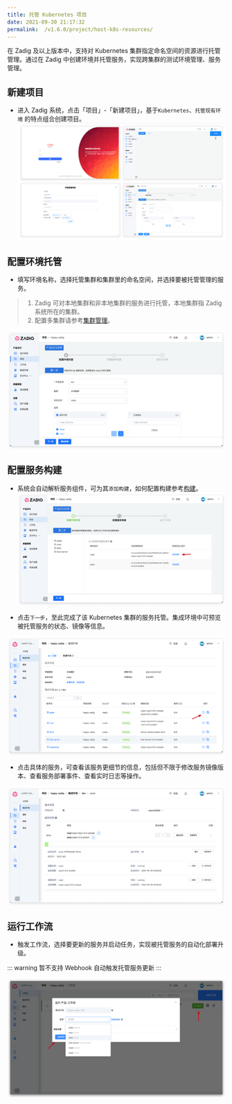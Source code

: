```yaml
---
title: 托管 Kubernetes 项目
date: 2021-09-30 21:17:32
permalink:  /v1.6.0/project/host-k8s-resources/
---
```

在 Zadig <Badge text="v1.5.0"/>及以上版本中，支持对 Kubernetes 集群指定命名空间的资源进行托管管理。通过在 Zadig 中创建环境并托管服务，实现跨集群的测试环境管理、服务管理。

## 新建项目
- 进入 Zadig 系统，点击「项目」-「新建项目」，基于`Kubernetes`、`托管现有环境` 的特点组合创建项目。
![新建托管项目](../_images/host_k8s_create_project.png)

## 配置环境托管
- 填写环境名称，选择托管集群和集群里的命名空间，并选择要被托管管理的服务。
> 1. Zadig 可对本地集群和非本地集群的服务进行托管，本地集群指 Zadig 系统所在的集群。
> 2. 配置多集群请参考[集群管理](/pages/cluster_manage/)。

![配置托管项目](../_images/env_delegate_onboarding_1.png)

## 配置服务构建
- 系统会自动解析服务组件，可为其`添加构建`，如何配置构建参考[构建](/project/build/)。
![配置托管项目](../_images/env_delegate_on_boarding_2.png)

- 点击`下一步`，至此完成了该 Kubernetes 集群的服务托管。集成环境中可预览被托管服务的状态、镜像等信息。

![环境概览](../_images/env_delegate_enviroment_overview.png)

- 点击具体的服务，可查看该服务更细节的信息，包括但不限于修改服务镜像版本、查看服务部署事件、查看实时日志等操作。

![环境概览](../_images/env_delegate_service_details.png)

## 运行工作流
- 触发工作流，选择要更新的服务并启动任务，实现被托管服务的自动化部署升级。

::: warning
暂不支持 Webhook 自动触发托管服务更新
:::

![触发工作流](../_images/env_delegate_start_pipeline.png)